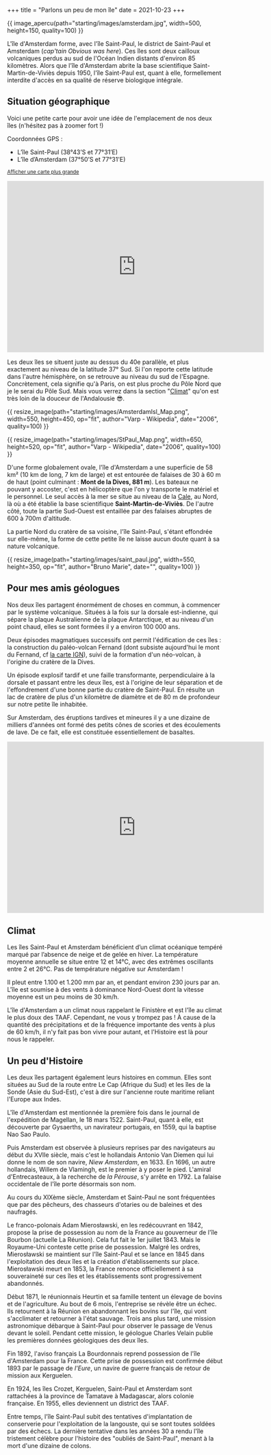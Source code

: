 +++
title = "Parlons un peu de mon île"
date = 2021-10-23
+++


{{ image_apercu(path="starting/images/amsterdam.jpg", width=500, height=150, quality=100) }}

L'île d'Amsterdam forme, avec l'île Saint-Paul, le district de Saint-Paul et Amsterdam (*cap'tain Obvious was here*). Ces îles sont deux cailloux volcaniques perdus au sud de l'Océan Indien distants d'environ 85 kilomètres. Alors que l'île d'Amsterdam abrite la base scientifique Saint-Martin-de-Viviès depuis 1950, l'île Saint-Paul est, quant à elle, formellement interdite d'accès en sa qualité de réserve biologique intégrale. 

<!-- more -->



## Situation géographique

Voici une petite carte pour avoir une idée de l'emplacement de nos deux îles (n'hésitez pas à zoomer fort !)

Coordonnées GPS :
- L’île Saint-Paul (38°43’S et 77°31’E)
- L’île d’Amsterdam (37°50’S et 77°31'E)

<small><a href="https://www.openstreetmap.org/?mlat=-37.82&amp;mlon=77.56#map=4/-37.82/77.56" target="_blank">Afficher une carte plus grande</a></small>
<br/>
<iframe width="600" height="400" frameborder="0" scrolling="no" marginheight="0" marginwidth="0" src="https://www.openstreetmap.org/export/embed.html?bbox=29.882812500000004%2C-53.748710796898976%2C125.24414062500001%2C-17.5602465032949&amp;layer=mapnik&amp;marker=-37.82280243352757%2C77.5634765625" allowfullscreen></iframe>

Les deux îles se situent juste au dessus du 40e parallèle, et plus exactement au niveau de la latitude 37° Sud. Si l'on reporte cette latitude dans l'autre hémisphère, on se retrouve au niveau du sud de l'Espagne. Concrètement, cela signifie qu'à Paris, on est plus proche du Pôle Nord que je le serai du Pôle Sud. Mais vous verrez dans la section "[Climat](#climat)" qu'on est très loin de la douceur de l'Andalousie :sunglasses:.


{{ resize_image(path="starting/images/AmsterdamIsl_Map.png", width=550, height=450, op="fit", author="Varp - Wikipedia", date="2006", quality=100) }}

{{ resize_image(path="starting/images/StPaul_Map.png", width=650, height=520, op="fit", author="Varp - Wikipedia", date="2006", quality=100) }}

D'une forme globalement ovale, l'île d'Amsterdam a une superficie de 58 km² (10 km de long, 7 km de large) et est entourée de falaises de 30 à 60 m de haut (point culminant : **Mont de la Dives, 881 m**). Les bateaux ne pouvant y accoster, c'est en hélicoptère que l'on y transporte le matériel et le personnel. Le seul accès à la mer se situe au niveau de la [Cale](/lexique), au Nord, là où a été établie la base scientifique **Saint-Martin-de-Viviès**. De l'autre côté, toute la partie Sud-Ouest est entaillée par des falaises abruptes de 600 à 700m d'altitude.

La partie Nord du cratère de sa voisine, l'île Saint-Paul, s'étant effondrée sur elle-même, la forme de cette petite île ne laisse aucun doute quant à sa nature volcanique.

{{ resize_image(path="starting/images/saint_paul.jpg", width=550, height=350, op="fit", author="Bruno Marie", date="", quality=100) }}


## Pour mes amis géologues
 
Nos deux îles partagent énormément de choses en commun, à commencer par le système volcanique. Situées à la fois sur la dorsale est-indienne, qui sépare la plaque Australienne de la plaque Antarctique, et au niveau d'un point chaud, elles se sont formées il y a environ 100 000 ans. 

Deux épisodes magmatiques successifs ont permit l'édification de ces îles : la construction du paléo-volcan Fernand (dont subsiste aujourd'hui le mont du Fernand, cf [la carte IGN](#carte_ign)), suivi de la formation d'un néo-volcan, à l'origine du cratère de la Dives.

Un épisode explosif tardif et une faille transformante, perpendiculaire à la dorsale et passant entre les deux îles, est à l'origine de leur séparation et de l'effondrement d'une bonne partie du cratère de Saint-Paul. En résulte un lac de cratère de plus d'un kilomètre de diamètre et de 80 m de profondeur sur notre petite île inhabitée.

Sur Amsterdam, des éruptions tardives et mineures il y a une dizaine de milliers d'années ont formé des petits cônes de scories et des écoulements de lave. De ce fait, elle est constituée essentiellement de basaltes. 

<span id="carte_ign"><iframe width="600" height="400" frameborder="0" scrolling="no" marginheight="0" marginwidth="0" sandbox="allow-forms allow-scripts allow-same-origin" src="https://www.geoportail.gouv.fr/embed/visu.html?c=77.55966504241093,-37.828803605015985&z=13&l0=OPEN_STREET_MAP::GEOPORTAIL:OGC:WMTS(1)&l1=GEOGRAPHICALGRIDSYSTEMS.MAPS::GEOPORTAIL:OGC:WMTS(1)&permalink=yes" allowfullscreen></iframe></span>

## <span id="climat">Climat</span>

Les îles Saint-Paul et Amsterdam bénéficient d’un climat océanique tempéré marqué par l’absence de neige et de gelée en hiver. La température moyenne annuelle se situe entre 12 et 14°C, avec des extrêmes oscillants entre 2 et 26°C. Pas de température négative sur Amsterdam ! 

Il pleut entre 1.100 et 1.200 mm par an, et pendant environ 230 jours par an. L'île est soumise à des vents à dominance Nord-Ouest dont la vitesse moyenne est un peu moins de 30 km/h.

L'île d'Amsterdam a un climat nous rappelant le Finistère et est l'île au climat le plus doux des TAAF. Cependant, ne vous y trompez pas ! À cause de la quantité des précipitations et de la fréquence importante des vents à plus de 60 km/h, il n'y fait pas bon vivre pour autant, et l'Histoire est là pour nous le rappeler.

## Un peu d'Histoire

Les deux îles partagent également leurs histoires en commun. Elles sont situées au Sud de la route entre Le Cap (Afrique du Sud) et les îles de la Sonde (Asie du Sud-Est), c'est à dire sur l'ancienne route maritime reliant l'Europe aux Indes.

L'île d'Amsterdam est mentionnée la première fois dans le journal de l'expédition de Magellan, le 18 mars 1522. Saint-Paul, quant à elle, est découverte par Gysaerths, un navirateur portugais, en 1559, qui la baptise Nao Sao Paulo.

Puis Amsterdam est observée à plusieurs reprises par des navigateurs au début du XVIIe siècle, mais c'est le hollandais Antonio Van Diemen qui lui donne le nom de son navire, *Niew Amsterdam*, en 1633. En 1696, un autre hollandais, Willem de Vlamingh, est le premier à y poser le pied. L'amiral d'Entrecasteaux, à la recherche de *la Pérouse*, s'y arrête en 1792. La falaise occidentale de l'île porte désormais son nom.

Au cours du XIXème siècle, Amsterdam et Saint-Paul ne sont fréquentées que par des pêcheurs, des chasseurs d'otaries ou de baleines et des naufragés.

Le franco-polonais Adam Mierosławski, en les redécouvrant en 1842, propose la prise de possession au nom de la France au gouverneur de l'île Bourbon (actuelle La Réunion). Cela fut fait le 1er juillet 1843. Mais le Royaume-Uni conteste cette prise de possession. Malgré les ordres, Mierosławski se maintient sur l'île Saint-Paul et se lance en 1845 dans l'exploitation des deux îles et la création d'établissements sur place. Mierosławski meurt en 1853, la France renonce officiellement à sa souveraineté sur ces îles et les établissements sont progressivement abandonnés.

Début 1871, le réunionnais Heurtin et sa famille tentent un élevage de bovins et de l'agriculture. Au bout de 6 mois, l'entreprise se révèle être un échec. Ils retournent à la Réunion en abandonnant les bovins sur l'île, qui vont s'acclimater et retourner à l'état sauvage. Trois ans plus tard, une mission astronomique débarque à Saint-Paul pour observer le passage de Venus devant le soleil. Pendant cette mission, le géologue Charles Velain publie les premières données géologiques des deux îles.

Fin 1892, l'aviso français La Bourdonnais reprend possession de l'île d'Amsterdam pour la France. Cette prise de possession est confirmée début 1893 par le passage de *l'Eure*, un navire de guerre français de retour de mission aux Kerguelen.

En 1924, les îles Crozet, Kerguelen, Saint-Paul et Amsterdam sont rattachées à la province de Tamatave à Madagascar, alors colonie française.
En 1955, elles deviennent un district des TAAF.

Entre temps, l'île Saint-Paul subit des tentatives d'implantation de conserverie pour l'exploitation de la langouste, qui se sont toutes soldées par des échecs. La dernière tentative dans les années 30 a rendu l'île tristement célèbre pour l'histoire des "oubliés de Saint-Paul", menant à la mort d'une dizaine de colons.




